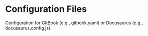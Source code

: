 # Configuration Files
Configuration for GitBook (e.g., gitbook.yaml) or Docusaurus (e.g., docusaurus.config.js).
